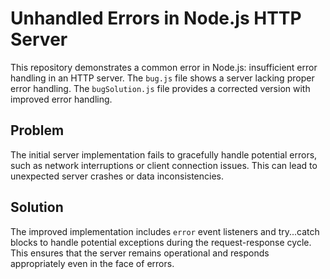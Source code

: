 # Unhandled Errors in Node.js HTTP Server

This repository demonstrates a common error in Node.js: insufficient error handling in an HTTP server. The `bug.js` file shows a server lacking proper error handling.  The `bugSolution.js` file provides a corrected version with improved error handling.

## Problem

The initial server implementation fails to gracefully handle potential errors, such as network interruptions or client connection issues. This can lead to unexpected server crashes or data inconsistencies.

## Solution

The improved implementation includes `error` event listeners and try...catch blocks to handle potential exceptions during the request-response cycle.  This ensures that the server remains operational and responds appropriately even in the face of errors.